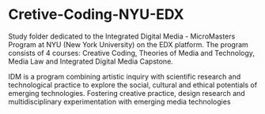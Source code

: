 # Cretive-Coding-NYU-EDX
Study folder dedicated to the Integrated Digital Media - MicroMasters Program at NYU (New York University) on the EDX platform. The program consists of 4 courses: Creative Coding, Theories of Media and Technology, Media Law and Integrated Digital Media Capstone.

IDM is a program combining artistic inquiry with scientific research and technological practice to explore the social, cultural and ethical potentials of emerging technologies. Fostering creative practice, design research and multidisciplinary experimentation with emerging media technologies
